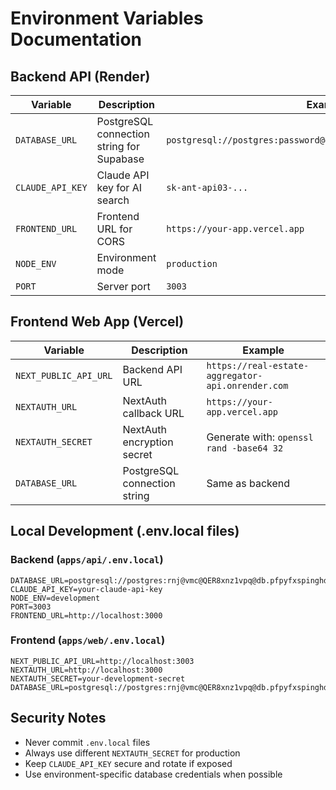 # Environment Variables Documentation

## Backend API (Render)

| Variable | Description | Example |
|----------|-------------|---------|
| `DATABASE_URL` | PostgreSQL connection string for Supabase | `postgresql://postgres:password@db.xxx.supabase.co:5432/postgres` |
| `CLAUDE_API_KEY` | Claude API key for AI search | `sk-ant-api03-...` |
| `FRONTEND_URL` | Frontend URL for CORS | `https://your-app.vercel.app` |
| `NODE_ENV` | Environment mode | `production` |
| `PORT` | Server port | `3003` |

## Frontend Web App (Vercel)

| Variable | Description | Example |
|----------|-------------|---------|
| `NEXT_PUBLIC_API_URL` | Backend API URL | `https://real-estate-aggregator-api.onrender.com` |
| `NEXTAUTH_URL` | NextAuth callback URL | `https://your-app.vercel.app` |
| `NEXTAUTH_SECRET` | NextAuth encryption secret | Generate with: `openssl rand -base64 32` |
| `DATABASE_URL` | PostgreSQL connection string | Same as backend |

## Local Development (.env.local files)

### Backend (`apps/api/.env.local`)
```env
DATABASE_URL=postgresql://postgres:rnj@vmc@QER8xnz1vpq@db.pfpyfxspinghdhrjalsg.supabase.co:5432/postgres
CLAUDE_API_KEY=your-claude-api-key
NODE_ENV=development
PORT=3003
FRONTEND_URL=http://localhost:3000
```

### Frontend (`apps/web/.env.local`)
```env
NEXT_PUBLIC_API_URL=http://localhost:3003
NEXTAUTH_URL=http://localhost:3000
NEXTAUTH_SECRET=your-development-secret
DATABASE_URL=postgresql://postgres:rnj@vmc@QER8xnz1vpq@db.pfpyfxspinghdhrjalsg.supabase.co:5432/postgres
```

## Security Notes
- Never commit `.env.local` files
- Always use different `NEXTAUTH_SECRET` for production
- Keep `CLAUDE_API_KEY` secure and rotate if exposed
- Use environment-specific database credentials when possible